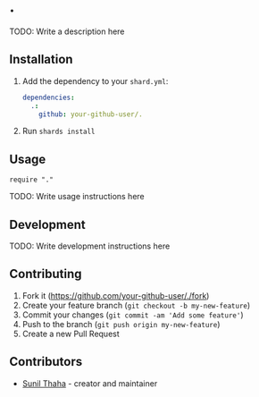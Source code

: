 # .

TODO: Write a description here

## Installation

1. Add the dependency to your `shard.yml`:

   ```yaml
   dependencies:
     .:
       github: your-github-user/.
   ```

2. Run `shards install`

## Usage

```crystal
require "."
```

TODO: Write usage instructions here

## Development

TODO: Write development instructions here

## Contributing

1. Fork it (<https://github.com/your-github-user/./fork>)
2. Create your feature branch (`git checkout -b my-new-feature`)
3. Commit your changes (`git commit -am 'Add some feature'`)
4. Push to the branch (`git push origin my-new-feature`)
5. Create a new Pull Request

## Contributors

- [Sunil Thaha](https://github.com/your-github-user) - creator and maintainer
